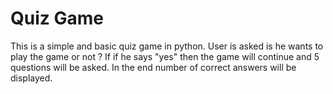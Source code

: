 # Quiz Game

This is a simple and basic quiz game in python.
User is asked is he wants to play the game or not ?
If if he says "yes" then the game will continue and 5 questions will be asked.
In the end number of correct answers will be displayed.
